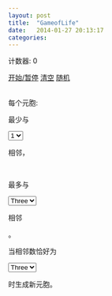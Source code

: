 ```yaml
---
layout: post
title:  "GameofLife"
date:   2014-01-27 20:13:17
categories: 
---
```


<script src="https://ajax.googleapis.com/ajax/libs/jquery/1.8.3/jquery.min.js">
</script>
<script src="/javascripts/game_of_life.js">
</script>
<p>计数器: <span id="counter">0</span></p>
<a id="controlLink" href="javascript:void(0)">开始/暂停</a>
<a id="clearLink" href="javascript:void(0)">清空</a>
<a id="RandomLink" href="javascript:void(0)">随机</a>
<br/>
<canvas id="grid" width="500" height="500"></canvas>
<br/>
<p>每个元胞:</p>
<p>最少与</p>
<select id="minimumSelect">
					<option value="1" selected="yes">1</option>
					<option value="2">2</option>
					<option value="3">3</option>
					<option value="4">4</option>
					<option value="5">5</option>
					<option value="6">6</option>
				</select><p>相邻，</p>
<br/>
<p>最多与</p>
<select id="maximumSelect">
					<option value="1">One</option>
					<option value="2">Two</option>
					<option value="3" selected="yes">Three</option>
					<option value="4">Four</option>
					<option value="5">Five</option>
					<option value="6">Six</option>
				</select><p>相邻</p>。
<br/>
<p>当相邻数恰好为</p>
<select id="spawnSelect">
					<option value="1">One</option>
					<option value="2">Two</option>
					<option value="3" selected="yes">Three</option>
					<option value="4">Four</option>
					<option value="5">Five</option>
					<option value="6">Six</option>
				</select><p>时生成新元胞。</p>
